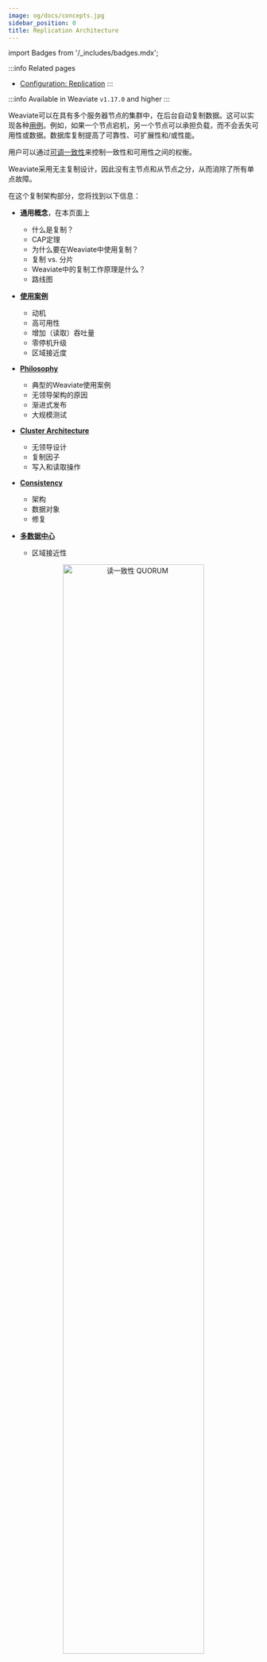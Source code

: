 ```yaml
---
image: og/docs/concepts.jpg
sidebar_position: 0
title: Replication Architecture
---
```


import Badges from '/_includes/badges.mdx';

<Badges/>

:::info Related pages
- [Configuration: Replication](../../configuration/replication.md)
:::

:::info Available in Weaviate `v1.17.0` and higher
:::

Weaviate可以在具有多个服务器节点的集群中，在后台自动复制数据。这可以实现各种[用例](./motivation.md)。例如，如果一个节点宕机，另一个节点可以承担负载，而不会丢失可用性或数据。数据库复制提高了可靠性、可扩展性和/或性能。

用户可以通过[可调一致性](./consistency.md)来控制一致性和可用性之间的权衡。

Weaviate采用无主复制设计，因此没有主节点和从节点之分，从而消除了所有单点故障。

在这个复制架构部分，您将找到以下信息：

* **通用概念**，在本页面上
  * 什么是复制？
  * CAP定理
  * 为什么要在Weaviate中使用复制？
  * 复制 vs. 分片
  * Weaviate中的复制工作原理是什么？
  * 路线图


* **[使用案例](./motivation.md)**
  * 动机
  * 高可用性
  * 增加（读取）吞吐量
  * 零停机升级
  * 区域接近度


* **[Philosophy](./philosophy.md)**
  * 典型的Weaviate使用案例
  * 无领导架构的原因
  * 渐进式发布
  * 大规模测试


* **[Cluster Architecture](./cluster-architecture.md)**
  * 无领导设计
  * 复制因子
  * 写入和读取操作


* **[Consistency](./consistency.md)**
  * 架构
  * 数据对象
  * 修复


* **[多数据中心](./multi-dc.md)**
  * 区域接近性

<p align="center"><img src="/img/docs/replication-architecture/replication-rf3-c-QUORUM.png" alt="读一致性 QUORUM" width="75%"/></p>

## 什么是复制？

数据库复制是指在集群的多个节点上保留相同数据点的副本，从而创建一个分布式数据库。分布式数据库由多个节点组成，每个节点都可以包含数据的副本。因此，如果一个节点（服务器）宕机，用户仍然可以从另一个节点访问数据。此外，通过复制可以提高查询吞吐量。简而言之，分布式数据库比集中式系统更可靠，并且可以实现更高的性能。

## CAP 定理

引入复制的主要目标是提高可靠性。[Eric Brewer](https://en.wikipedia.org/wiki/Eric_Brewer_(scientist)) 表示分布式数据库的可靠性存在一些限制，这些限制由 [CAP 定理](https://en.wikipedia.org/wiki/CAP_theorem) 描述。CAP 定理指出，分布式数据库只能提供以下三个保证中的两个：
* **一致性 (C)** - 在创建或修改后，每次数据库读取都会获得最新的写入内容（或错误）。
* **可用性 (A)** - 每个请求都始终收到非错误的响应，但不能保证它包含最新的写入内容。
* **分区容忍性 (P)** - 即使网络节点之间丢失（或延迟）了任意数量的消息，系统仍然可以继续运行。

<p align="center"><img src="/img/docs/replication-architecture/repliction-cap.png" alt="CAP理论" width="60%"/></p>

理想情况下，您希望像Weaviate这样的数据库具有尽可能高的可靠性，但这受到一致性、可用性和分区容忍性之间的权衡的限制。只能保证其中的两个概念。由于集群的定义是存在网络分区的分布式系统，所以系统设计只剩下两个选项：**一致性（C）**或**可用性（A）**。当您将**一致性**优先于可用性时，数据库在由于网络分区而无法保证数据更新时，将返回错误或超时。当您将**可用性**优先于一致性时，数据库将始终处理查询并尝试返回最新版本的数据，即使无法保证数据由于网络分区而是最新的。

在数据库包含关键数据（如交易银行账户数据）时，首选C over A。对于交易数据，您希望数据始终保持一致（否则，如果在某些节点（例如ATM）关闭时进行交易，您的银行余额可能不被保证正确）。
当数据库涉及的数据不太重要时，可以优先选择A而不是C。一个例子是消息服务，您可以容忍显示一些旧数据，但应用程序应具有高可用性，并以最小的延迟处理大量写入操作。Weaviate遵循这种后一种设计，因为Weaviate通常处理的是较不重要的数据，并且作为辅助数据库用于近似搜索，用于具有更重要数据的用例。关于这个设计决策的更多信息，请参阅[Philosophy](./philosophy.md)。

## 为什么需要Weaviate的复制？

Weaviate是一个数据库，必须为用户的请求提供可靠的答案。如上所述，数据库的可靠性由多个部分组成。以下是希望进行复制的Weaviate用例。有关详细信息，请访问[复制用例（动机）页面](./motivation.md)。

1. **高可用性（冗余）**<br/>
  通过分布式（复制）数据库结构，如果一个服务器节点宕机，服务将不会中断。数据库仍然可用，读取查询只是会被（不可察觉地）重定向到可用节点。
2. **增加的（读取）吞吐量**<br/>
  将额外的服务器节点添加到数据库设置中意味着吞吐量会随之扩展。服务器节点越多，系统能够处理的用户（读操作）就越多。当读取设置为低一致性级别时，增加复制因子（即数据库服务器节点数量）会线性增加吞吐量。
3. **零停机升级**<br/>
  没有复制时，更新 Weaviate 实例时会出现停机时间窗口。这是因为单个节点需要停止、更新和重新启动才能再次提供服务。通过复制，升级使用滚动更新进行，其中任何时刻最多只有一个节点不可用，而其他节点仍然可以提供流量服务。
4. **区域接近**<br/>
  当用户位于不同的地区时（例如冰岛和澳大利亚作为极端示例），由于数据库服务器与用户之间的物理距离，您无法确保所有用户的低延迟。通过使用分布式数据库，您可以将节点放置在不同的本地区域以减少这种延迟。这取决于复制的多数据中心功能。

## 复制 vs. 分片

复制与分片不同。分片是指水平扩展，并在Weaviate v1.8中引入。

* **复制** 将数据复制到不同的服务器节点。对于Weaviate来说，这增加了数据的可用性，并在单个节点故障时提供冗余。复制可以提高查询吞吐量。
* **分片**通过将数据分割成多个片段（分片）并将这些片段分发到多个副本集，从而实现跨服务器的水平扩展。数据被分割后，所有分片共同组成了整个数据集。您可以在Weaviate中使用分片来处理更大的数据集并加快导入速度。

<p align="center"><img src="/img/docs/replication-architecture/replication-replication-vs-sharding.png" alt="复制 vs 分片" width="60%"/></p>

复制和分片可以在设置中结合使用，以提高吞吐量、可用性、导入速度和对大型数据集的支持。例如，您可以有3个数据库副本和设置为3的分片，这意味着您总共有9个分片，每个服务器节点持有3个不同的分片。

## Weaviate中的复制是如何工作的？

Weaviate的复制实现受到了Cassandra等其他数据库的启发。可用性优先于一致性。Weaviate的复制使用了无主设计，这意味着没有主节点和从节点。在写入和读取数据时，客户端会与一个或多个节点联系。负载均衡器存在于用户和节点之间，所以用户不知道他们正在与哪个节点通信（如果用户请求了错误的节点，Weaviate会在内部进行转发）。

Weaviate的数据模式更改是强一致的，因为这很少改变，但非常重要。模式更改将使用分布式事务和两阶段提交进行。这是“慢”的，但是由于它不允许在同一时间进行冲突的模式更改，所以是一致的。

从v1.18版本开始，需要确认读取或写入操作的节点数量是可调的，可以设置为`ONE`，`QUORUM`（n/2+1）或`ALL`。当写入操作配置为`ALL`时，数据库同步工作。如果写入没有设置为`ALL`（从v1.18版本开始可行），则从用户的角度来看，写入数据是异步的。

副本的数量不必与节点（集群大小）的数量相匹配。可以根据类别在Weaviate中拆分数据。请注意，这与分片（Sharding）不同。

详细了解Weaviate中的复制工作原理，请参阅[Philosophy](./philosophy.md)、[Cluster Architecture](./cluster-architecture.md)和[Consistency](./consistency.md)。

我如何在Weaviate中启用复制？

请参阅[复制使用页面](/developers/weaviate/configuration/replication.md)。您可以在Weaviate实例的数据模式中启用类级别的复制。在查询过程中，您可以指定所需的一致性级别。

## 路线图

* v1.17 (2022年12月)
  * 无领导复制
  * 可调整的按ID请求的读一致性
* v1.18 (2023年2月)
  * 可调整的写一致性
  * 所有请求的可调整的读一致性
  * 修复（读修复或后台/异步修复）
* 尚未安排
  * 多数据中心复制（您可以在此处支持此功能 [here](https://github.com/weaviate/weaviate/issues/2436)）

## 更多资源

import DocsMoreResources from '/_includes/more-resources-docs.md';

<DocsMoreResources />